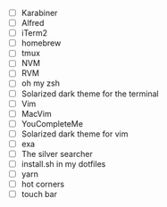 - [ ] Karabiner
- [ ] Alfred
- [ ] iTerm2
- [ ] homebrew
- [ ] tmux
- [ ] NVM
- [ ] RVM
- [ ] oh my zsh
- [ ] Solarized dark theme for the terminal
- [ ] Vim
- [ ] MacVim
- [ ] YouCompleteMe
- [ ] Solarized dark theme for vim
- [ ] exa
- [ ] The silver searcher
- [ ] install.sh in my dotfiles
- [ ] yarn
- [ ] hot corners
- [ ] touch bar
